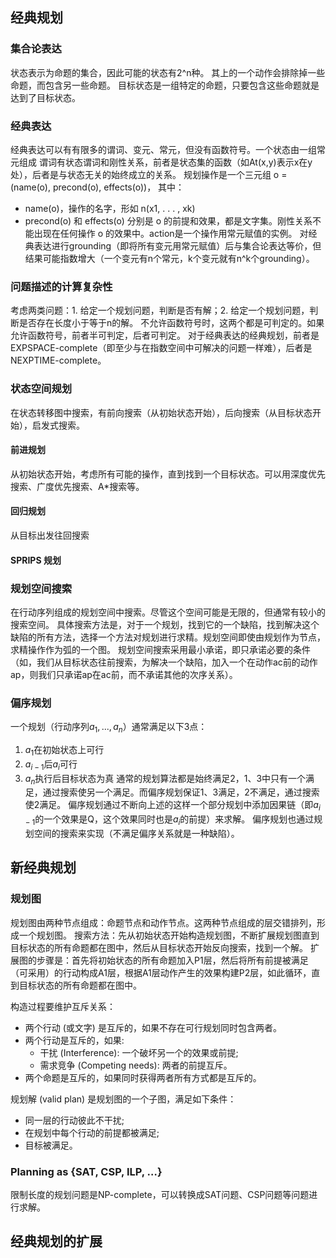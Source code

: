 ## 经典规划
### 集合论表达
状态表示为命题的集合，因此可能的状态有2^n种。
其上的一个动作会排除掉一些命题，而包含另一些命题。
目标状态是一组特定的命题，只要包含这些命题就是达到了目标状态。

### 经典表达
经典表达可以有有限多的谓词、变元、常元，但没有函数符号。一个状态由一组常元组成
谓词有状态谓词和刚性关系，前者是状态集的函数（如At(x,y)表示x在y处），后者是与状态无关的始终成立的关系。
规划操作是一个三元组 o = (name(o), precond(o), effects(o))，
其中：
- name(o)，操作的名字，形如 n(x1, . . . , xk)
- precond(o) 和 effects(o) 分别是 o 的前提和效果，都是文字集。刚性关系不能出现在任何操作 o 的效果中。action是一个操作用常元赋值的实例。
对经典表达进行grounding（即将所有变元用常元赋值）后与集合论表达等价，但结果可能指数增大（一个变元有n个常元，k个变元就有n^k个grounding）。

### 问题描述的计算复杂性
考虑两类问题：1. 给定一个规划问题，判断是否有解；2. 给定一个规划问题，判断是否存在长度小于等于n的解。
不允许函数符号时，这两个都是可判定的。如果允许函数符号，前者半可判定，后者可判定。
对于经典表达的经典规划，前者是EXPSPACE-complete（即至少与在指数空间中可解决的问题一样难），后者是NEXPTIME-complete。

### 状态空间规划
在状态转移图中搜索，有前向搜索（从初始状态开始），后向搜索（从目标状态开始），启发式搜索。
#### 前进规划
从初始状态开始，考虑所有可能的操作，直到找到一个目标状态。可以用深度优先搜索、广度优先搜索、A*搜索等。
#### 回归规划
从目标出发往回搜索
#### SPRIPS 规划


### 规划空间搜索
在行动序列组成的规划空间中搜索。尽管这个空间可能是无限的，但通常有较小的搜索空间。
具体搜索方法是，对于一个规划，找到它的一个缺陷，找到解决这个缺陷的所有方法，选择一个方法对规划进行求精。规划空间即使由规划作为节点，求精操作作为弧的一个图。
规划空间搜索采用最小承诺，即只承诺必要的条件（如，我们从目标状态往前搜索，为解决一个缺陷，加入一个在动作ac前的动作ap，则我们只承诺ap在ac前，而不承诺其他的次序关系）。

### 偏序规划
一个规划（行动序列$a_1, ..., a_n$）通常满足以下3点：
1. $a_1$在初始状态上可行
2. $a_{i-1}$后$a_i$可行
3. $a_n$执行后目标状态为真
通常的规划算法都是始终满足2，1、3中只有一个满足，通过搜索使另一个满足。而偏序规划保证1、3满足，2不满足，通过搜索使2满足。
偏序规划通过不断向上述的这样一个部分规划中添加因果链（即$a_{i-1}$的一个效果是Q，这个效果同时也是$a_i$的前提）来求解。
偏序规划也通过规划空间的搜索来实现（不满足偏序关系就是一种缺陷）。

## 新经典规划
### 规划图
规划图由两种节点组成：命题节点和动作节点。这两种节点组成的层交错排列，形成一个规划图。
搜索方法：先从初始状态开始构造规划图，不断扩展规划图直到目标状态的所有命题都在图中，然后从目标状态开始反向搜索，找到一个解。
扩展图的步骤是：首先将初始状态的所有命题加入P1层，然后将所有前提被满足（可采用）的行动构成A1层，根据A1层动作产生的效果构建P2层，如此循环，直到目标状态的所有命题都在图中。

构造过程要维护互斥关系：
- 两个行动 (或文字) 是互斥的，如果不存在可行规划同时包含两者。
- 两个行动是互斥的，如果:
  - 干扰 (Interference): 一个破坏另一个的效果或前提;
  - 需求竞争 (Competing needs): 两者的前提互斥。
- 两个命题是互斥的，如果同时获得两者所有方式都是互斥的。

规划解 (valid plan) 是规划图的一个子图，满足如下条件：
- 同一层的行动彼此不干扰;
- 在规划中每个行动的前提都被满足;
- 目标被满足。

### Planning as {SAT, CSP, ILP, …}
限制长度的规划问题是NP-complete，可以转换成SAT问题、CSP问题等问题进行求解。

## 经典规划的扩展
